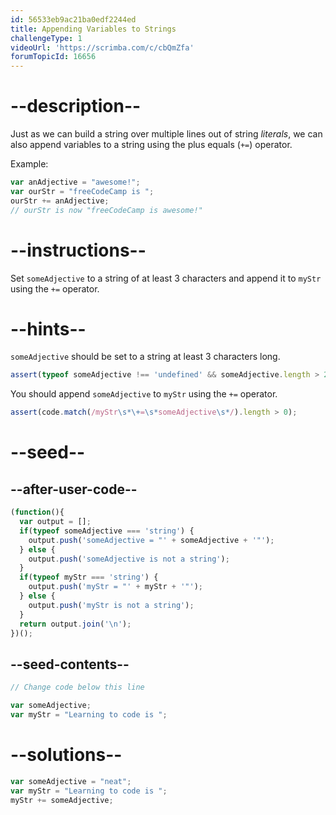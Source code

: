 ```yaml
---
id: 56533eb9ac21ba0edf2244ed
title: Appending Variables to Strings
challengeType: 1
videoUrl: 'https://scrimba.com/c/cbQmZfa'
forumTopicId: 16656
---
```


# --description--

Just as we can build a string over multiple lines out of string <dfn>literals</dfn>, we can also append variables to a string using the plus equals (`+=`) operator.

Example:

```js
var anAdjective = "awesome!";
var ourStr = "freeCodeCamp is ";
ourStr += anAdjective;
// ourStr is now "freeCodeCamp is awesome!"
```

# --instructions--

Set `someAdjective` to a string of at least 3 characters and append it to `myStr` using the `+=` operator.

# --hints--

`someAdjective` should be set to a string at least 3 characters long.

```js
assert(typeof someAdjective !== 'undefined' && someAdjective.length > 2);
```

You should append `someAdjective` to `myStr` using the `+=` operator.

```js
assert(code.match(/myStr\s*\+=\s*someAdjective\s*/).length > 0);
```

# --seed--

## --after-user-code--

```js
(function(){
  var output = [];
  if(typeof someAdjective === 'string') {
    output.push('someAdjective = "' + someAdjective + '"');
  } else {
    output.push('someAdjective is not a string');
  }
  if(typeof myStr === 'string') {
    output.push('myStr = "' + myStr + '"');
  } else {
    output.push('myStr is not a string');
  }
  return output.join('\n');
})();
```

## --seed-contents--

```js
// Change code below this line

var someAdjective;
var myStr = "Learning to code is ";
```

# --solutions--

```js
var someAdjective = "neat";
var myStr = "Learning to code is ";
myStr += someAdjective;
```
